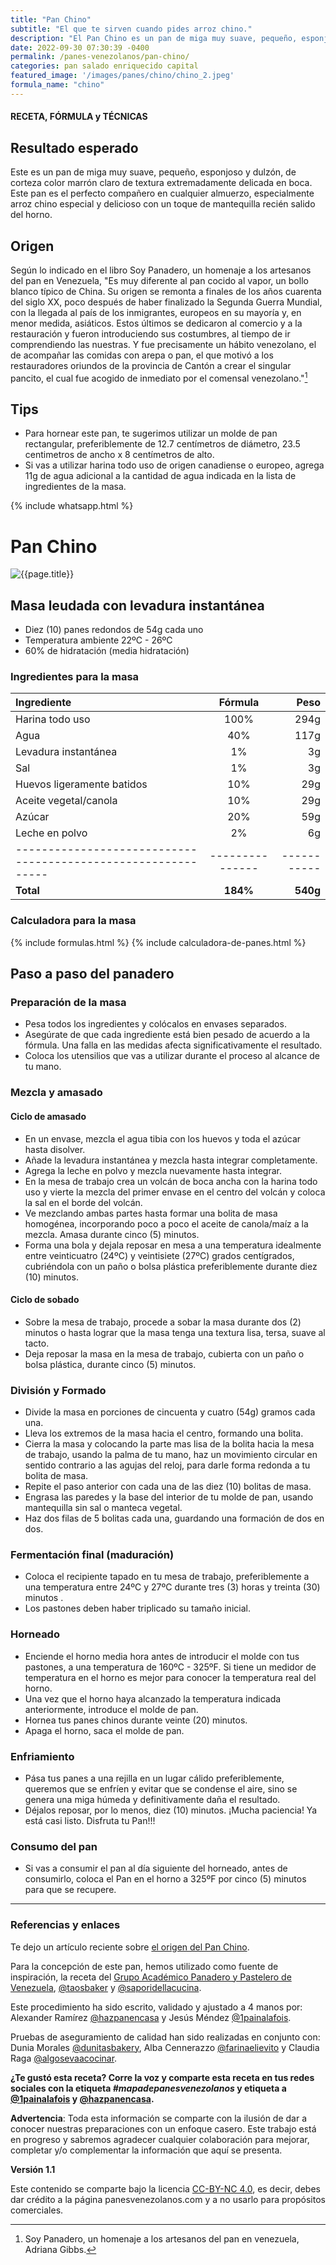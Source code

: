 ```yaml
---
title: "Pan Chino"
subtitle: "El que te sirven cuando pides arroz chino."
description: "El Pan Chino es un pan de miga muy suave, pequeño, esponjoso y dulzón, de corteza color marrón claro de textura extremadamente delicada en boca. Este pan es el perfecto compañero en cualquier almuerzo, especialmente arroz chino especial y delicioso con un toque de mantequilla recién salido del horno."
date: 2022-09-30 07:30:39 -0400
permalink: /panes-venezolanos/pan-chino/
categories: pan salado enriquecido capital
featured_image: '/images/panes/chino/chino_2.jpeg'
formula_name: "chino"
---
```


#### RECETA, FÓRMULA y TÉCNICAS

## Resultado esperado

Este es un pan de miga muy suave, pequeño, esponjoso y dulzón, de corteza color marrón claro de textura extremadamente delicada en boca. Este pan es el perfecto compañero en cualquier almuerzo, especialmente arroz chino especial y delicioso con un toque de mantequilla recién salido del horno.

## Origen

Según lo indicado en el libro Soy Panadero, un homenaje a los artesanos del pan en Venezuela, 
"Es muy diferente al pan cocido al vapor, un bollo blanco típico de China. Su origen se remonta a finales de los años cuarenta del siglo XX, poco después de haber finalizado la Segunda Guerra Mundial, con la llegada al país de los inmigrantes, europeos en su mayoría y, en menor medida, asiáticos. Estos últimos se dedicaron al comercio y a la restauración y fueron introduciendo sus costumbres, al tiempo de ir comprendiendo las nuestras. Y fue precisamente un hábito venezolano, el de acompañar las comidas con arepa o pan, el que motivó a los restauradores oriundos de la provincia de Cantón a crear el singular pancito, el cual fue acogido de inmediato por el comensal venezolano."[^1]

[^1]: Soy Panadero, un homenaje a los artesanos del pan en venezuela, Adriana Gibbs.

## Tips

* Para hornear este pan, te sugerimos utilizar un molde de pan rectangular, preferiblemente de 12.7  centímetros de diámetro, 23.5 centimetros de ancho x 8 centímetros de alto. 
* Si vas a utilizar harina todo uso de origen canadiense o europeo, agrega 11g de agua adicional a la cantidad de agua indicada en la lista de ingredientes de la masa.

{% include whatsapp.html %}

# Pan Chino

<img class="post_image post_image_right" src="{{page.featured_image}}" alt="{{page.title}}">

## Masa leudada con levadura instantánea

* Diez (10) panes redondos de 54g cada uno
* Temperatura ambiente 22ºC - 26ºC
* 60% de hidratación (media hidratación)

### Ingredientes para la masa

| Ingrediente                                                  |    Fórmula    |      Peso |
|:-------------------------------------------------------------|:-------------:|----------:|
| Harina todo uso                                              |      100%     |      294g |
| Agua                                                         |       40%     |      117g |
| Levadura instantánea                                         |        1%     |        3g |
| Sal                                                          |        1%     |        3g |
| Huevos ligeramente batidos                                   |       10%     |       29g |
| Aceite vegetal/canola                                        |       10%     |       29g |
| Azúcar                                                       |       20%     |       59g |
| Leche en polvo                                               |        2%     |       6g  |
| -------------------------------------------------------------|---------------|-----------|
| **Total**                                                    |    **184%**   | **540g**  |

### Calculadora para la masa

{% include formulas.html %}
{% include calculadora-de-panes.html %}

## Paso a paso del panadero

<div id="preparacion"></div>

### Preparación de la masa

- Pesa todos los ingredientes y colócalos en envases separados.
- Asegúrate de que cada ingrediente está bien pesado de acuerdo a la fórmula. Una falla en las medidas afecta significativamente el resultado.
- Coloca los utensilios que vas a utilizar durante el proceso al alcance de tu mano.

### Mezcla y amasado

#### Ciclo de amasado

- En un envase, mezcla el agua tibia con los huevos y toda el azúcar hasta disolver.
- Añade la levadura instantánea y mezcla hasta integrar completamente.
- Agrega la leche en polvo y mezcla nuevamente hasta integrar.
- En la mesa de trabajo crea un volcán de boca ancha con la harina todo uso y vierte la mezcla del primer envase en el centro del volcán y coloca la sal en el borde del volcán. 
- Ve mezclando ambas partes hasta formar una bolita de masa homogénea, incorporando poco a poco el aceite de canola/maíz a la mezcla. Amasa durante cinco (5) minutos.
- Forma una bola y dejala reposar en mesa a una temperatura idealmente entre veinticuatro (24ºC) y veintisiete (27ºC) grados centígrados, cubriéndola con un paño o bolsa plástica preferiblemente durante diez (10) minutos.

<div id="sobado"></div>

#### Ciclo de sobado 

- Sobre la mesa de trabajo, procede a sobar la masa durante dos (2) minutos o hasta lograr que la masa tenga una textura lisa, tersa, suave al tacto.
- Deja reposar la masa en la mesa de trabajo, cubierta con un paño o bolsa plástica, durante cinco (5) minutos.

### División y Formado

- Divide la masa en porciones de cincuenta y cuatro (54g) gramos cada una.
- Lleva los extremos de la masa hacia el centro, formando una bolita.
- Cierra la masa y colocando la parte mas lisa de la bolita hacia la mesa de trabajo, usando la palma de tu mano, haz un movimiento circular en sentido contrario a las agujas del reloj, para darle forma redonda a tu bolita de masa.
- Repite el paso anterior con cada una de las diez (10) bolitas de masa.
- Engrasa las paredes y la base del interior de tu molde de pan, usando mantequilla sin sal o manteca vegetal.
- Haz dos filas de 5 bolitas cada una, guardando una formación de dos en dos. 

### Fermentación final (maduración)

- Coloca el recipiente tapado en tu mesa de trabajo, preferiblemente a una temperatura entre 24ºC y 27ºC durante tres (3) horas y treinta (30) minutos .
- Los pastones deben haber triplicado su tamaño inicial.

### Horneado

* Enciende el horno media hora antes de introducir el molde con tus pastones, a una temperatura de 160ºC - 325ºF. Si tiene un medidor de temperatura en el horno es mejor para conocer la temperatura real del horno.
* Una vez que el horno haya alcanzado la temperatura indicada anteriormente, introduce el molde de pan.
* Hornea tus panes chinos durante veinte (20) minutos.
* Apaga el horno, saca el molde de pan.

### Enfriamiento

* Pása tus panes a una rejilla en un lugar cálido preferiblemente, queremos que se enfríen y evitar que se condense el aire, sino se genera una miga húmeda y definitivamente daña el resultado.
* Déjalos reposar, por lo menos, diez (10) minutos. ¡Mucha paciencia! Ya está casi listo. Disfruta tu Pan!!!

### Consumo del pan

* Si vas a consumir el pan al día siguiente del horneado, antes de consumirlo, coloca el Pan en el horno a 325ºF por cinco (5) minutos para que se recupere.

---

### Referencias y enlaces

Te dejo un artículo reciente sobre [el origen del Pan Chino](https://elestimulo.com/bienmesabe/venezolanidad/2024-02-27/pan-chino-venezolano-historia-elaboracion/).

Para la concepción de este pan, hemos utilizado como fuente de inspiración, la receta del [Grupo Académico Panadero y Pastelero de Venezuela], [@taosbaker] y [@saporidellacucina].

Este procedimiento ha sido escrito, validado y ajustado a 4 manos por: Alexander Ramírez [@hazpanencasa] y Jesús Méndez [@1painalafois].

Pruebas de aseguramiento de calidad han sido realizadas en conjunto con: Dunia Morales [@dunitasbakery], Alba Cennerazzo [@farinaelievito] y Claudia Raga [@algosevaacocinar].

**¿Te gustó esta receta? Corre la voz y comparte esta receta en tus redes sociales con la etiqueta _#mapadepanesvenezolanos_ y etiqueta a [@1painalafois] y [@hazpanencasa].**

**Advertencia**: Toda esta información se comparte con la ilusión de dar a conocer nuestras preparaciones con un enfoque casero. Este trabajo está en progreso y sabremos agradecer cualquier colaboración para mejorar, completar y/o complementar la información que aquí se presenta.

__Versión 1.1__

Este contenido se comparte bajo la licencia [CC-BY-NC 4.0](https://creativecommons.org/licenses/by-nc/4.0/deed.es), es decir, debes dar crédito a la página panesvenezolanos.com y a no usarlo para propósitos comerciales.

[@hazpanencasa]: https://www.instagram.com/hazpanencasa
[@1painalafois]: https://www.instagram.com/1painalafois
[@dunitasbakery]: https://www.instagram.com/dunitasbakery
[@farinaelievito]: https://www.instagram.com/farinaelievito
[@algosevaacocinar]: https://www.instagram.com/algosevaacocinar
[@taosbaker]: https://www.instagram.com/taosbaker
[@saporidellacucina]: https://www.instagram.com/saporidellacucina
[Instituto Europeo del PAN]: https://escuelaiepan.com/
[Grupo Académico Panadero y Pastelero de Venezuela]: https://gappvzla.com/

